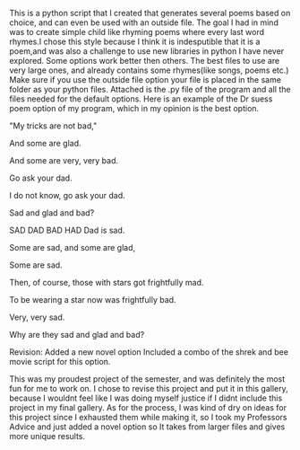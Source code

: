 This is a python script that I created that generates several poems based on choice, and can even be used with an outside file. The goal I had in mind was to create simple child like rhyming poems where every last word rhymes.I chose this style because I think it is indesputible that it is a poem,and was also a challenge to use new libraries in python I have never explored. Some options work better then others. The best files to use are very large ones, and already contains some rhymes(like songs, poems etc.) Make sure if you use the outside file option your file is placed in the same folder as your python files. Attached is the .py file of the program and all the files needed for the default options. Here is an example of the Dr suess poem option of my program, which in my opinion is the best option.

"My tricks are not bad,"

And some are glad.

And some are very, very bad.

Go ask your dad.

I do not know, go ask your dad.

Sad and glad and bad?

SAD DAD BAD HAD Dad is sad.

Some are sad, and some are glad,

Some are sad.

Then, of course, those with stars got frightfully mad.

To be wearing a star now was frightfully bad.

Very, very sad.

Why are they sad and glad and bad?


Revision: Added a new novel option Included a combo of the shrek and bee movie script for this option.

This was my proudest project of the semester, and was definitely the most fun for me to work on. I chose to revise this project and put it in this gallery, because I wouldnt feel like I was doing myself justice if I didnt include this project in my final gallery. As for the process, I was kind of dry on ideas for this project since I exhausted them while making it, so I took my Professors Advice and just added a novel option so It takes from larger files and gives more unique results.
